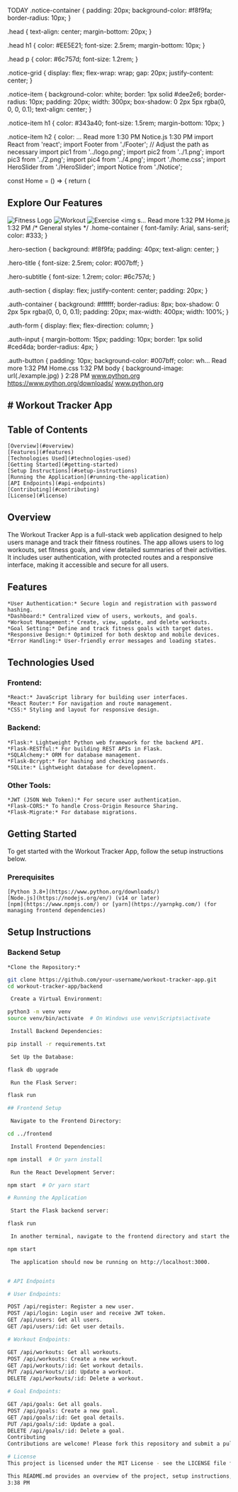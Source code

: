 
TODAY
.notice-container {
    padding: 20px;
    background-color: #f8f9fa;
    border-radius: 10px;
  }
  
  .head {
    text-align: center;
    margin-bottom: 20px;
  }
  
  .head h1 {
    color: #EE5E21;
    font-size: 2.5rem;
    margin-bottom: 10px;
  }
  
  .head p {
    color: #6c757d;
    font-size: 1.2rem;
  }
  
  .notice-grid {
    display: flex;
    flex-wrap: wrap;
    gap: 20px;
    justify-content: center;
  }
  
  .notice-item {
    background-color: white;
    border: 1px solid #dee2e6;
    border-radius: 10px;
    padding: 20px;
    width: 300px;
    box-shadow: 0 2px 5px rgba(0, 0, 0, 0.1);
    text-align: center;
  }
  
  .notice-item h1 {
    color: #343a40;
    font-size: 1.5rem;
    margin-bottom: 10px;
  }
  
  .notice-item h2 {
    color: … Read more
1:30 PM
Notice.js
1:30 PM
import React from 'react';
import Footer from './Footer'; // Adjust the path as necessary
import pic1 from '../logo.png';
import pic2 from '../1.png';
import pic3 from '../2.png';
import pic4 from '../4.png';
import './home.css';
import HeroSlider from './HeroSlider';
import Notice from './Notice';

const Home = () => {
  return (
    <div className="home-container">
      <HeroSlider />
      <section className="gallery-section">
        <h2 className="gallery-title">Explore Our Features</h2>
        <div className="image-gallery">
          <img src={pic1} alt="Fitness Logo" className="gallery-image" />
          <img src={pic2} alt="Workout" className="gallery-image" />
          <img src={pic3} alt="Exercise" className="gallery-image" />
          <img s… Read more
1:32 PM
Home.js
1:32 PM
/* General styles */
.home-container {
  font-family: Arial, sans-serif;
  color: #333;
}

.hero-section {
  background: #f8f9fa;
  padding: 40px;
  text-align: center;
}

.hero-title {
  font-size: 2.5rem;
  color: #007bff;
}

.hero-subtitle {
  font-size: 1.2rem;
  color: #6c757d;
}

.auth-section {
  display: flex;
  justify-content: center;
  padding: 20px;
}

.auth-container {
  background: #ffffff;
  border-radius: 8px;
  box-shadow: 0 2px 5px rgba(0, 0, 0, 0.1);
  padding: 20px;
  max-width: 400px;
  width: 100%;
}

.auth-form {
  display: flex;
  flex-direction: column;
}

.auth-input {
  margin-bottom: 15px;
  padding: 10px;
  border: 1px solid #ced4da;
  border-radius: 4px;
}

.auth-button {
  padding: 10px;
  background-color: #007bff;
  color: wh… Read more
1:32 PM
Home.css
1:32 PM
body {
    background-image: url(./example.jpg)
  }
2:28 PM
www.python.org
https://www.python.org/downloads/
www.python.org
# # Workout Tracker App

## Table of Contents

    [Overview](#overview)
    [Features](#features)
    [Technologies Used](#technologies-used)
    [Getting Started](#getting-started)
    [Setup Instructions](#setup-instructions)
    [Running the Application](#running-the-application)
    [API Endpoints](#api-endpoints)
    [Contributing](#contributing)
    [License](#license)


## Overview
The Workout Tracker App is a full-stack web application designed to help users manage and track their fitness routines. The app allows users to log workouts, set fitness goals, and view detailed summaries of their activities. It includes user authentication, with protected routes and a responsive interface, making it accessible and secure for all users.

## Features

    *User Authentication:* Secure login and registration with password hashing.
    *Dashboard:* Centralized view of users, workouts, and goals.
    *Workout Management:* Create, view, update, and delete workouts.
    *Goal Setting:* Define and track fitness goals with target dates.
    *Responsive Design:* Optimized for both desktop and mobile devices.
    *Error Handling:* User-friendly error messages and loading states.


## Technologies Used
### Frontend:

    *React:* JavaScript library for building user interfaces.
    *React Router:* For navigation and route management.
    *CSS:* Styling and layout for responsive design.


### Backend:

    *Flask:* Lightweight Python web framework for the backend API.
    *Flask-RESTful:* For building REST APIs in Flask.
    *SQLAlchemy:* ORM for database management.
    *Flask-Bcrypt:* For hashing and checking passwords.
    *SQLite:* Lightweight database for development.


### Other Tools:

    *JWT (JSON Web Token):* For secure user authentication.
    *Flask-CORS:* To handle Cross-Origin Resource Sharing.
    *Flask-Migrate:* For database migrations.


## Getting Started
To get started with the Workout Tracker App, follow the setup instructions below.

### Prerequisites

    [Python 3.8+](https://www.python.org/downloads/)
    [Node.js](https://nodejs.org/en/) (v14 or later)
    [npm](https://www.npmjs.com/) or [yarn](https://yarnpkg.com/) (for managing frontend dependencies)


## Setup Instructions

### Backend Setup

    *Clone the Repository:*

   ```bash
   git clone https://github.com/your-username/workout-tracker-app.git
   cd workout-tracker-app/backend

    Create a Virtual Environment:

python3 -m venv venv
source venv/bin/activate  # On Windows use venv\Scripts\activate

    Install Backend Dependencies:

pip install -r requirements.txt

    Set Up the Database:

flask db upgrade

    Run the Flask Server:

flask run

## Frontend Setup

    Navigate to the Frontend Directory:

cd ../frontend

    Install Frontend Dependencies:

npm install  # Or yarn install

    Run the React Development Server:

npm start  # Or yarn start

# Running the Application

    Start the Flask backend server:

flask run

    In another terminal, navigate to the frontend directory and start the React development server:

npm start

    The application should now be running on http://localhost:3000.


# API Endpoints

# User Endpoints:

POST /api/register: Register a new user.
POST /api/login: Login user and receive JWT token.
GET /api/users: Get all users.
GET /api/users/:id: Get user details.

# Workout Endpoints:

GET /api/workouts: Get all workouts.
POST /api/workouts: Create a new workout.
GET /api/workouts/:id: Get workout details.
PUT /api/workouts/:id: Update a workout.
DELETE /api/workouts/:id: Delete a workout.

# Goal Endpoints:

GET /api/goals: Get all goals.
POST /api/goals: Create a new goal.
GET /api/goals/:id: Get goal details.
PUT /api/goals/:id: Update a goal.
DELETE /api/goals/:id: Delete a goal.
Contributing
Contributions are welcome! Please fork this repository and submit a pull request for review.

# License
This project is licensed under the MIT License - see the LICENSE file for details.

This README.md provides an overview of the project, setup instructions, and details on how to run the application, along with information on the available API endpoints. Adjust the content as needed to fit your project specifics.
3:38 PM


